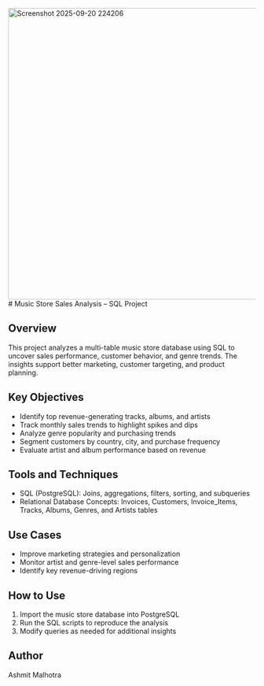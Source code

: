 <img width="587" height="592" alt="Screenshot 2025-09-20 224206" src="https://github.com/user-attachments/assets/5b68cb92-09a9-497d-b99b-282a36a4c53c" />
# Music Store Sales Analysis – SQL Project

## Overview
This project analyzes a multi-table music store database using SQL to uncover sales performance, customer behavior, and genre trends. The insights support better marketing, customer targeting, and product planning.

## Key Objectives
- Identify top revenue-generating tracks, albums, and artists  
- Track monthly sales trends to highlight spikes and dips  
- Analyze genre popularity and purchasing trends  
- Segment customers by country, city, and purchase frequency  
- Evaluate artist and album performance based on revenue  

## Tools and Techniques
- SQL (PostgreSQL): Joins, aggregations, filters, sorting, and subqueries  
- Relational Database Concepts: Invoices, Customers, Invoice_Items, Tracks, Albums, Genres, and Artists tables  

## Use Cases
- Improve marketing strategies and personalization  
- Monitor artist and genre-level sales performance  
- Identify key revenue-driving regions  

## How to Use
1. Import the music store database into PostgreSQL  
2. Run the SQL scripts to reproduce the analysis  
3. Modify queries as needed for additional insights  

## Author
Ashmit Malhotra
